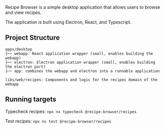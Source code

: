Recipe Browser is a simple desktop application that allows users to browse and view recipes.

The application is built using Electron, React, and Typescript.

## Project Structure

```
apps/desktop
├── webapp: React application wrapper (small, enables building the webapp)
├── electron: Electron application wrapper (small, enables building the electron part)
├── app: combines the webapp and electron into a runnable application

libs/web/recipes: Components and logic for the recipes domain of the webapp
```
## Running targets

Typecheck recipes:
`npx nx typecheck @recipe-browser/recipes`

Test recipes:
`npx nx test @recipe-browser/recipes`
